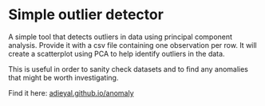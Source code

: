 # Simple outlier detector
A simple tool that detects outliers in data using principal component analysis. Provide it with a csv file containing one observation per row. It will create a scatterplot using PCA to help identify outliers in the data.

This is useful in order to sanity check datasets and to find any anomalies that might be worth investigating.

Find it here: [adieyal.github.io/anomaly](http://adieyal.github.io/anomaly)
